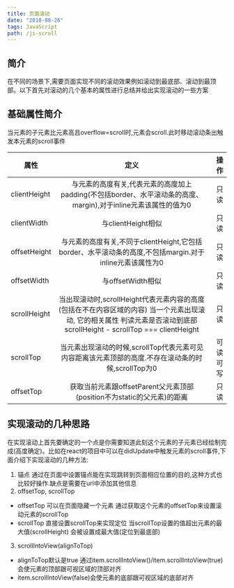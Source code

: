 ```yaml
---
title: 页面滚动
date: "2018-08-26"
tags: JavaScript
path: /js-scroll
---
```


## 简介
在不同的场景下,需要页面实现不同的滚动效果例如滚动到最底部、滚动到最顶部。以下首先对滚动的几个基本的属性进行总结并给出实现滚动的一些方案

## 基础属性简介
当元素的子元素比元素高且overflow=scroll时,元素会scroll.此时移动滚动条出触发本元素的scroll事件  

| 属性 | 定义 | 操作| 
| - | :-: | -: | 
| clientHeight | 与元素的高度有关,代表元素的高度加上padding(不包括border、水平滚动条的高度、margin),对于inline元素该属性的值为0 | 只读 | 
| clientWidth | 与clientHeight相似 | 只读 |
| offsetHeight | 与元素的高度有关,不同于clientHeight,它包括border、水平滚动条的高度,不包括margin.对于inline元素该属性为0 |  只读 |
| offsetWidth | 与offsetWidth相似 | 只读 |  
| scrollHeight | 当出现滚动时,scrollHeight代表元素内容的高度(包括在不在内容区域的内容)  当一个元素出现滚动, 它的相关属性 判读元素是否滚动到底部 scrollHeight - scrollTop === clientHeight | 只读 |
| scrollTop | 当元素出现滚动的时候,scrollTop代表元素可见内容距离该元素顶部的高度.不存在滚动条的时候,scrollTop为0 | 可读可写 |
|offsetTop | 获取当前元素跟offsetParent父元素顶部(position不为static的父元素)的距离 | 只读 |

## 实现滚动的几种思路
在实现滚动上首先要确定的一个点是你需要知道此刻这个元素的子元素已经绘制完成(高度确定)。比如在react的项目中可以在didUpdate中触发元素的scroll事件,下面介绍下实现滚动的几种方法:
1. 锚点 通过在页面中设置锚点能在实现跳转到页面相应位置的目的,这种方式也比较好操作.缺点是需要在url中添加其他信息
2. offsetTop, scrollTop  
  * offsetTop 可以在页面隐藏一个元素 通过获取这个元素的offsetTop来设置滚动元素的scrollTop 
  * scrollTop 直接设置scrollTop来实现定位 当scrollTop设置的值超出元素的最大值(scrollHeight) 会被设置成最大值(定位到最底部)  
3. scrollIntoView(alignToTop)   
  * alignToTop默认是true 通过item.scrollIntoView()/item.scrollIntoView(true)会使元素的顶部跟可视区域的顶部对齐
  * item.scrollIntoView(false)会使元素的底部跟可视区域的底部对齐